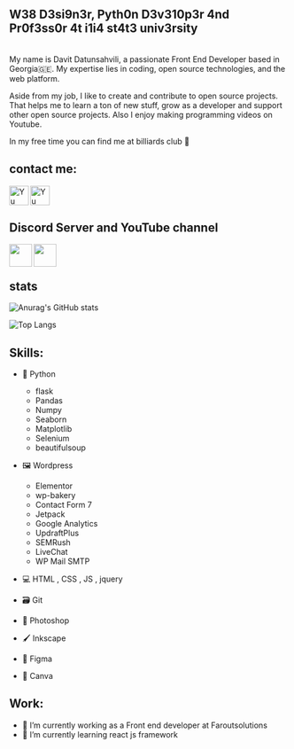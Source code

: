 ## W38 D3si9n3r, Pyth0n D3v310p3r 4nd Pr0f3ss0r 4t i1i4 st4t3  univ3rsity

<br>
My name is Davit Datunsahvili, a passionate Front End Developer based in Georgia🇬🇪. 
My expertise lies in coding, open source technologies, and the web platform.



Aside from my job, I like to create and contribute to open source projects. That helps me to learn a ton of new stuff, 
grow as a developer and support other open source projects. Also I enjoy making programming videos on Youtube.

In my free time you can find me at billiards club 🎱

## contact me:



<a href="https://www.linkedin.com/in/ddatunashvili/">
   <img align="left" src="https://raw.githubusercontent.com/yushi1007/yushi1007/main/images/linkedin.svg" alt="Yu Shi | LinkedIn" width="35px"/>
</a>
<a href="https://instagram.com/ddatunashvilii">
   <img align="left" src="https://raw.githubusercontent.com/yushi1007/yushi1007/main/images/instagram.svg" alt="Yu Shi | Instagram" width="35px"/>
</a>


<br><br>
## Discord Server and YouTube channel
<a href="https://discord.gg/RxCPTMVy8Z">
   <img align="left" width="41px" src="https://cdn-icons-png.flaticon.com/512/3670/3670157.png"/>
</a>
<a href="https://www.youtube.com/channel/UCZA10Y495KC6BfHBeW7CXMQ">
   <img align="left" width="41px"  src="https://cdn-icons-png.flaticon.com/512/3670/3670147.png"/>
</a>
<br>
<br>

## stats
<!-- [![Top Langs](https://github-readme-stats.vercel.app/api/top-langs/?username=ddatunashvili&layout=compact)](https://github.com/yushi1007) -->
![Anurag's GitHub stats](https://github-readme-stats.vercel.app/api?username=ddatunashvili&show_icons=true&theme=radical) 


![Top Langs](https://github-readme-stats.vercel.app/api/top-langs/?username=ddatunashvili&langs_count=6&hide=jupyter%20notebook&show=vue&theme=radical&exclude_repo=Windows_App) 

 <!--![Top Langs](https://github-readme-stats.vercel.app/api/top-langs/?username=ddatunashvili&langs_count=6%hide=notebook&show=vue&theme=radical)   -->



## Skills: 
* 🐍 Python 
    *  flask
    *  Pandas
    *  Numpy
    *  Seaborn
    *  Matplotlib
    *  Selenium
    *  beautifulsoup
    
* 🖼️ Wordpress
    * Elementor
    * wp-bakery
    * Contact Form 7
    * Jetpack
    * Google Analytics
    * UpdraftPlus
    * SEMRush
    * LiveChat
    * WP Mail SMTP
    
* 💻 HTML , CSS , JS , jquery
* 🗃️ Git
* 🎨 Photoshop
* 🖌️ Inkscape   
* 🌈 Figma
* 🖖 Canva   



    

        
## Work:
- 🔭 I’m currently working as a Front  end developer at Faroutsolutions
- 🌱 I’m currently learning react js framework 


